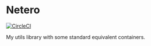 # Netero
[![CircleCI](https://circleci.com/gh/domage-j/netero.svg?style=svg&circle-token=465f51833446dc7eaae24f57dc348156ba549a19)](https://circleci.com/gh/domage-j/netero)

My utils library with some standard equivalent containers.
